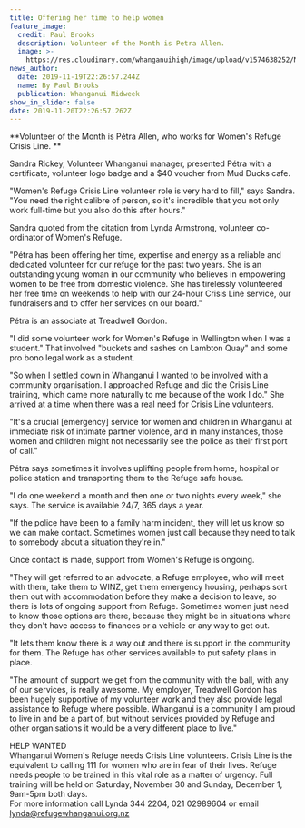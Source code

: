 ```yaml
---
title: Offering her time to help women
feature_image:
  credit: Paul Brooks
  description: Volunteer of the Month is Petra Allen.
  image: >-
    https://res.cloudinary.com/whanganuihigh/image/upload/v1574638252/News/Petra_Allen._Photo_from_Midweek_20.11.19.jpg
news_author:
  date: 2019-11-19T22:26:57.244Z
  name: By Paul Brooks
  publication: Whanganui Midweek
show_in_slider: false
date: 2019-11-20T22:26:57.262Z
---
```

**Volunteer of the Month is Pétra Allen, who works for Women's Refuge Crisis Line.**

Sandra Rickey, Volunteer Whanganui manager, presented Pétra with a certificate, volunteer logo badge and a $40 voucher from Mud Ducks cafe.

"Women's Refuge Crisis Line volunteer role is very hard to fill," says Sandra. "You need the right calibre of person, so it's incredible that you not only work full-time but you also do this after hours."

Sandra quoted from the citation from Lynda Armstrong, volunteer co-ordinator of Women's Refuge.

"Pétra has been offering her time, expertise and energy as a reliable and dedicated volunteer for our refuge for the past two years. She is an outstanding young woman in our community who believes in empowering women to be free from domestic violence. She has tirelessly volunteered her free time on weekends to help with our 24-hour Crisis Line service, our fundraisers and to offer her services on our board."

Pétra is an associate at Treadwell Gordon.

"I did some volunteer work for Women's Refuge in Wellington when I was a student." That involved "buckets and sashes on Lambton Quay" and some pro bono legal work as a student.

"So when I settled down in Whanganui I wanted to be involved with a community organisation. I approached Refuge and did the Crisis Line training, which came more naturally to me because of the work I do." She arrived at a time when there was a real need for Crisis Line volunteers.

"It's a crucial [emergency] service for women and children in Whanganui at immediate risk of intimate partner violence, and in many instances, those women and children might not necessarily see the police as their first port of call."

Pétra says sometimes it involves uplifting people from home, hospital or police station and transporting them to the Refuge safe house.

"I do one weekend a month and then one or two nights every week," she says. The service is available 24/7, 365 days a year.

"If the police have been to a family harm incident, they will let us know so we can make contact. Sometimes women just call because they need to talk to somebody about a situation they're in."

Once contact is made, support from Women's Refuge is ongoing.

"They will get referred to an advocate, a Refuge employee, who will meet with them, take them to WINZ, get them emergency housing, perhaps sort them out with accommodation before they make a decision to leave, so there is lots of ongoing support from Refuge.  Sometimes women just need to know those options are there, because they might be in situations where they don't have access to finances or a vehicle or any way to get out.

"It lets them know there is a way out and there is support in the community for them. The Refuge has other services available to put safety plans in place.

"The amount of support we get from the community with the ball, with any of our services, is really awesome. My employer, Treadwell Gordon has been hugely supportive of my volunteer work and they also provide legal assistance to Refuge where possible. Whanganui is a community I am proud to live in and be a part of, but without services provided by Refuge and other organisations it would be a very different place to live."


HELP WANTED  
Whanganui Women's Refuge needs Crisis Line volunteers. Crisis Line is the equivalent to calling 111 for women who are in fear of their lives. Refuge needs people to be trained in this vital role as a matter of urgency. Full training will be held on Saturday, November 30 and Sunday, December 1, 9am-5pm both days.  
For more information call Lynda 344 2204, 021 02989604 or email lynda@refugewhanganui.org.nz
